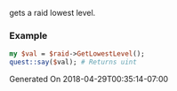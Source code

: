 gets a raid lowest level.
### Example

```perl
my $val = $raid->GetLowestLevel();
quest::say($val); # Returns uint
```


Generated On 2018-04-29T00:35:14-07:00